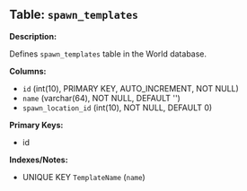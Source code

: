 ## Table: `spawn_templates`

**Description:**

Defines `spawn_templates` table in the World database.

**Columns:**
- `id` (int(10), PRIMARY KEY, AUTO_INCREMENT, NOT NULL)
- `name` (varchar(64), NOT NULL, DEFAULT '')
- `spawn_location_id` (int(10), NOT NULL, DEFAULT 0)

**Primary Keys:**
- id

**Indexes/Notes:**
- UNIQUE KEY `TemplateName` (`name`)